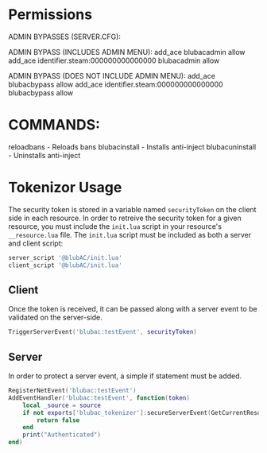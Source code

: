 # Permissions
ADMIN BYPASSES (SERVER.CFG):

ADMIN BYPASS (INCLUDES ADMIN MENU):
add_ace blubacadmin allow 
add_ace identifier.steam:000000000000000 blubacadmin allow

ADMIN BYPASS (DOES NOT INCLUDE ADMIN MENU):
add_ace blubacbypass allow 
add_ace identifier.steam:000000000000000 blubacbypass allow


# COMMANDS:
reloadbans - Reloads bans
blubacinstall - Installs anti-inject
blubacuninstall - Uninstalls anti-inject



# Tokenizor Usage
The security token is stored in a variable named `securityToken` on the client side in each resource. In order to retreive the security token for a given resource, you must include the `init.lua` script in your resource's `__resource.lua` file. The `init.lua` script must be included as both a server and client script:
```lua
server_script '@blubAC/init.lua'
client_script '@blubAC/init.lua'
```

## Client
Once the token is received, it can be passed along with a server event to be validated on the server-side.
```lua
TriggerServerEvent('blubac:testEvent', securityToken)
```

## Server
In order to protect a server event, a simple if statement must be added.
```lua
RegisterNetEvent('blubac:testEvent')
AddEventHandler('blubac:testEvent', function(token)
	local _source = source
	if not exports['blubac_tokenizer']:secureServerEvent(GetCurrentResourceName(), _source, token) then
		return false
	end
	print("Authenticated")
end)
```